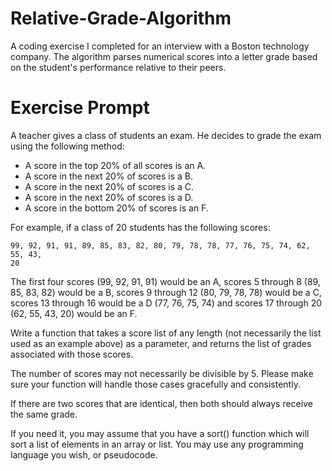# Relative-Grade-Algorithm
A coding exercise I completed for an interview with a Boston technology company. The algorithm parses numerical scores into a letter grade based on the student's performance relative to their peers.

# Exercise Prompt
A teacher gives a class of students an exam.  He decides to grade the
exam using the following method:

* A score in the top 20% of all scores is an A.
* A score in the next 20% of scores is a B.
* A score in the next 20% of scores is a C.
* A score in the next 20% of scores is a D.
* A score in the bottom 20% of scores is an F.

For example, if a class of 20 students has the following scores:

    99, 92, 91, 91, 89, 85, 83, 82, 80, 79, 78, 78, 77, 76, 75, 74, 62, 55, 43,
    20

The first four scores (99, 92, 91, 91) would be an A, scores 5 through 8 (89,
85, 83, 82) would be a B, scores 9 through 12 (80, 79, 78, 78) would be a C,
scores 13 through 16 would be a D (77, 76, 75, 74) and scores 17 through 20
(62, 55, 43, 20) would be an F.

Write a function that takes a score list of any length (not necessarily the list
used as an example above) as a parameter, and returns the list of grades
associated with those scores.

The number of scores may not necessarily be divisible by 5.  Please make sure
your function will handle those cases gracefully and consistently.

If there are two scores that are identical, then both should always receive the
same grade.

If you need it, you may assume that you have a sort() function which will sort a
list of elements in an array or list.  You may use any programming language you
wish, or pseudocode.
